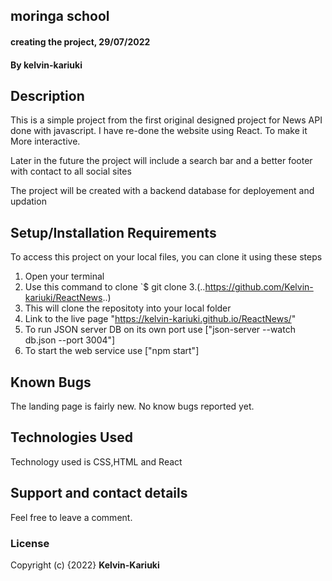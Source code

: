 ## moringa school
#### creating the project, 29/07/2022
#### By **kelvin-kariuki**
## Description
This is a simple project from the first original designed project for News API done with javascript. I have re-done the website using React. To make it More interactive. 

Later in the future the project will include a search bar  and a better footer with contact to all social sites

The project will be created with a backend database for deployement and updation

## Setup/Installation Requirements
To access this project on your local files, you can clone it using these steps
1. Open your terminal
2. Use this command to clone `$ git clone
3.(..https://github.com/Kelvin-kariuki/ReactNews..)
4. This will clone the repositoty into your local folder
5. Link to the live page "https://kelvin-kariuki.github.io/ReactNews/"
6. To run JSON server DB on its own port use ["json-server --watch db.json --port 3004"]
7. To start the web service use ["npm start"]
## Known Bugs
The landing page is fairly new. No know bugs reported yet.
## Technologies Used
Technology used is CSS,HTML and React

## Support and contact details
Feel free to leave a comment.
### License

Copyright (c) {2022} **Kelvin-Kariuki**
  